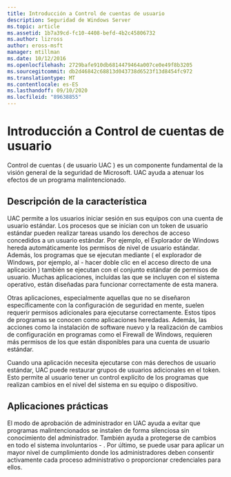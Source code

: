```yaml
---
title: Introducción a Control de cuentas de usuario
description: Seguridad de Windows Server
ms.topic: article
ms.assetid: 1b7a39cd-fc10-4408-befd-4b2c45806732
ms.author: lizross
author: eross-msft
manager: mtillman
ms.date: 10/12/2016
ms.openlocfilehash: 2729bafe910db6814479464a007ce0e49f8b3205
ms.sourcegitcommit: db2d46842c68813d043738d6523f13d8454fc972
ms.translationtype: MT
ms.contentlocale: es-ES
ms.lasthandoff: 09/10/2020
ms.locfileid: "89638855"
---
```

# <a name="user-account-control-overview"></a>Introducción a Control de cuentas de usuario
Control de cuentas \( de usuario UAC \) es un componente fundamental de la visión general de la seguridad de Microsoft.  UAC ayuda a atenuar los efectos de un programa malintencionado.

## <a name="feature-description"></a><a name="BKMK_OVER"></a>Descripción de la característica
UAC permite a los usuarios iniciar sesión en sus equipos con una cuenta de usuario estándar. Los procesos que se inician con un token de usuario estándar pueden realizar tareas usando los derechos de acceso concedidos a un usuario estándar. Por ejemplo, el Explorador de Windows hereda automáticamente los permisos de nivel de usuario estándar. Además, los programas que se ejecutan mediante \( el explorador de Windows, por ejemplo, al \- hacer doble clic en el acceso directo de una aplicación \) también se ejecutan con el conjunto estándar de permisos de usuario. Muchas aplicaciones, incluidas las que se incluyen con el sistema operativo, están diseñadas para funcionar correctamente de esta manera.

Otras aplicaciones, especialmente aquellas que no se diseñaron específicamente con la configuración de seguridad en mente, suelen requerir permisos adicionales para ejecutarse correctamente. Estos tipos de programas se conocen como aplicaciones heredadas. Además, las acciones como la instalación de software nuevo y la realización de cambios de configuración en programas como el Firewall de Windows, requieren más permisos de los que están disponibles para una cuenta de usuario estándar.

Cuando una aplicación necesita ejecutarse con más derechos de usuario estándar, UAC puede restaurar grupos de usuarios adicionales en el token. Esto permite al usuario tener un control explícito de los programas que realizan cambios en el nivel del sistema en su equipo o dispositivo.

## <a name="practical-applications"></a><a name="BKMK_APP"></a>Aplicaciones prácticas
El modo de aprobación de administrador en UAC ayuda a evitar que programas malintencionados se instalen de forma silenciosa sin conocimiento del administrador. También ayuda a protegerse de cambios en todo el sistema involuntarios \- . Por último, se puede usar para aplicar un mayor nivel de cumplimiento donde los administradores deben consentir activamente cada proceso administrativo o proporcionar credenciales para ellos.



